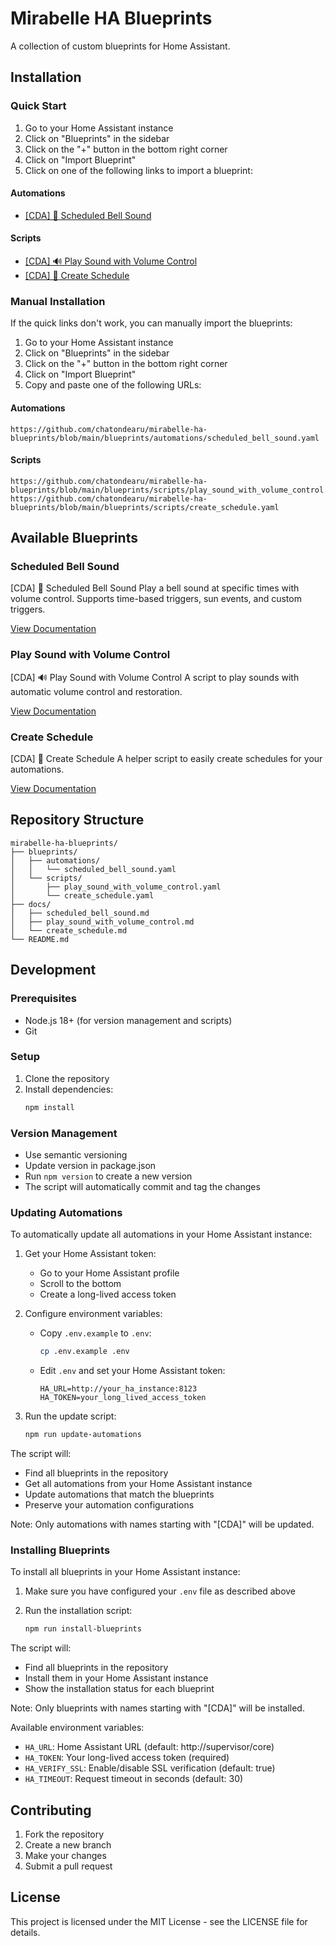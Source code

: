 # Mirabelle HA Blueprints

A collection of custom blueprints for Home Assistant.

## Installation

### Quick Start

1. Go to your Home Assistant instance
2. Click on "Blueprints" in the sidebar
3. Click on the "+" button in the bottom right corner
4. Click on "Import Blueprint"
5. Click on one of the following links to import a blueprint:

#### Automations
- [[CDA] 🔔 Scheduled Bell Sound](https://my.home-assistant.io/redirect/blueprint_import/?blueprint_url=https%3A%2F%2Fgithub.com%2Fchatondearu%2Fmirabelle-ha-blueprints%2Fblob%2Fmain%2Fblueprints%2Fautomations%2Fscheduled_bell_sound.yaml)

#### Scripts
- [[CDA] 🔊 Play Sound with Volume Control](https://my.home-assistant.io/redirect/blueprint_import/?blueprint_url=https%3A%2F%2Fgithub.com%2Fchatondearu%2Fmirabelle-ha-blueprints%2Fblob%2Fmain%2Fblueprints%2Fscripts%2Fplay_sound_with_volume_control.yaml)
- [[CDA] 📅 Create Schedule](https://my.home-assistant.io/redirect/blueprint_import/?blueprint_url=https%3A%2F%2Fgithub.com%2Fchatondearu%2Fmirabelle-ha-blueprints%2Fblob%2Fmain%2Fblueprints%2Fscripts%2Fcreate_schedule.yaml)

### Manual Installation

If the quick links don't work, you can manually import the blueprints:

1. Go to your Home Assistant instance
2. Click on "Blueprints" in the sidebar
3. Click on the "+" button in the bottom right corner
4. Click on "Import Blueprint"
5. Copy and paste one of the following URLs:

#### Automations
```
https://github.com/chatondearu/mirabelle-ha-blueprints/blob/main/blueprints/automations/scheduled_bell_sound.yaml
```

#### Scripts
```
https://github.com/chatondearu/mirabelle-ha-blueprints/blob/main/blueprints/scripts/play_sound_with_volume_control.yaml
https://github.com/chatondearu/mirabelle-ha-blueprints/blob/main/blueprints/scripts/create_schedule.yaml
```

## Available Blueprints

### Scheduled Bell Sound
[CDA] 🔔 Scheduled Bell Sound
Play a bell sound at specific times with volume control. Supports time-based triggers, sun events, and custom triggers.

[View Documentation](docs/scheduled_bell_sound.md)

### Play Sound with Volume Control
[CDA] 🔊 Play Sound with Volume Control
A script to play sounds with automatic volume control and restoration.

[View Documentation](docs/play_sound_with_volume_control.md)

### Create Schedule
[CDA] 📅 Create Schedule
A helper script to easily create schedules for your automations.

[View Documentation](docs/create_schedule.md)

## Repository Structure

```
mirabelle-ha-blueprints/
├── blueprints/
│   ├── automations/
│   │   └── scheduled_bell_sound.yaml
│   └── scripts/
│       ├── play_sound_with_volume_control.yaml
│       └── create_schedule.yaml
├── docs/
│   ├── scheduled_bell_sound.md
│   ├── play_sound_with_volume_control.md
│   └── create_schedule.md
└── README.md
```

## Development

### Prerequisites
- Node.js 18+ (for version management and scripts)
- Git

### Setup
1. Clone the repository
2. Install dependencies:
   ```bash
   npm install
   ```

### Version Management
- Use semantic versioning
- Update version in package.json
- Run `npm version` to create a new version
- The script will automatically commit and tag the changes

### Updating Automations
To automatically update all automations in your Home Assistant instance:

1. Get your Home Assistant token:
   - Go to your Home Assistant profile
   - Scroll to the bottom
   - Create a long-lived access token

2. Configure environment variables:
   - Copy `.env.example` to `.env`:
     ```bash
     cp .env.example .env
     ```
   - Edit `.env` and set your Home Assistant token:
     ```env
     HA_URL=http://your_ha_instance:8123
     HA_TOKEN=your_long_lived_access_token
     ```

3. Run the update script:
   ```bash
   npm run update-automations
   ```

The script will:
- Find all blueprints in the repository
- Get all automations from your Home Assistant instance
- Update automations that match the blueprints
- Preserve your automation configurations

Note: Only automations with names starting with "[CDA]" will be updated.

### Installing Blueprints
To install all blueprints in your Home Assistant instance:

1. Make sure you have configured your `.env` file as described above

2. Run the installation script:
   ```bash
   npm run install-blueprints
   ```

The script will:
- Find all blueprints in the repository
- Install them in your Home Assistant instance
- Show the installation status for each blueprint

Note: Only blueprints with names starting with "[CDA]" will be installed.

Available environment variables:
- `HA_URL`: Home Assistant URL (default: http://supervisor/core)
- `HA_TOKEN`: Your long-lived access token (required)
- `HA_VERIFY_SSL`: Enable/disable SSL verification (default: true)
- `HA_TIMEOUT`: Request timeout in seconds (default: 30)

## Contributing

1. Fork the repository
2. Create a new branch
3. Make your changes
4. Submit a pull request

## License

This project is licensed under the MIT License - see the LICENSE file for details. 